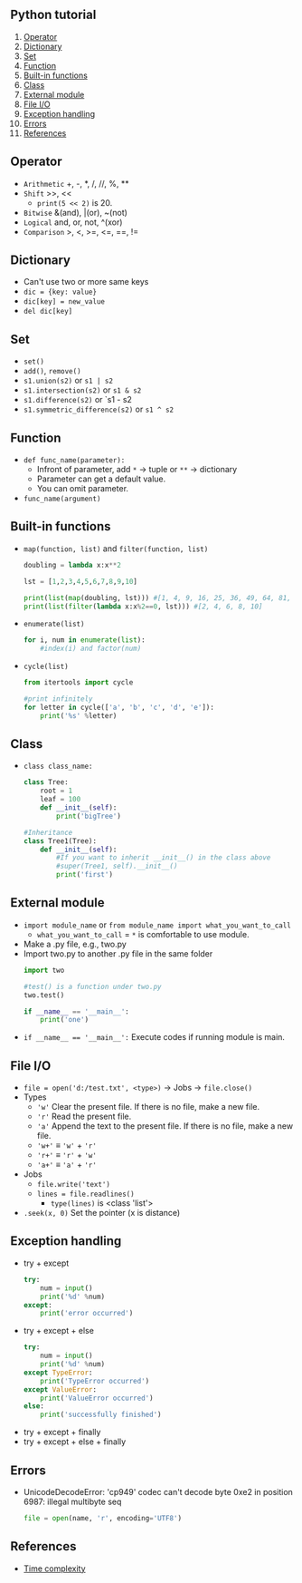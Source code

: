 ## Python tutorial

1. [Operator](https://github.com/tula3and/til/blob/master/Python/Tutorial.md#operator)
2. [Dictionary](https://github.com/tula3and/til/blob/master/Python/Tutorial.md#dictionary)
3. [Set](https://github.com/tula3and/til/blob/master/Python/Tutorial.md#set)
4. [Function](https://github.com/tula3and/til/blob/master/Python/Tutorial.md#function)
5. [Built-in functions](https://github.com/tula3and/til/blob/master/Python/Tutorial.md#built-in-functions)
6. [Class](https://github.com/tula3and/til/blob/master/Python/Tutorial.md#class)
7. [External module](https://github.com/tula3and/til/blob/master/Python/Tutorial.md#external-module)
8. [File I/O](https://github.com/tula3and/til/blob/master/Python/Tutorial.md#file-io)
9. [Exception handling](https://github.com/tula3and/til/blob/master/Python/Tutorial.md#exception-handling)
10. [Errors](https://github.com/tula3and/til/blob/master/Python/Tutorial.md#errors)
11. [References](https://github.com/tula3and/til/blob/master/Python/Tutorial.md#references)

## Operator

- `Arithmetic` +, -, *, /, //, %, **
- `Shift` >>, <<
  - `print(5 << 2)` is 20.
- `Bitwise` &(and), |(or), ~(not)
- `Logical` and, or, not, ^(xor)
- `Comparison` >, <, >=, <=, ==, !=

## Dictionary

- Can't use two or more same keys
- `dic = {key: value}`
- `dic[key] = new_value`
- `del dic[key]`

## Set

- `set()`
- `add()`, `remove()`
- `s1.union(s2)` or `s1 | s2`
- `s1.intersection(s2)` or `s1 & s2`
- `s1.difference(s2)` or `s1 - s2
- `s1.symmetric_difference(s2)` or `s1 ^ s2`

## Function

- `def func_name(parameter):`
  - Infront of parameter, add `*` → tuple or `**` → dictionary
  - Parameter can get a default value.
  - You can omit parameter.
- `func_name(argument)`

## Built-in functions

- `map(function, list)` and `filter(function, list)`
  ```python
  doubling = lambda x:x**2

  lst = [1,2,3,4,5,6,7,8,9,10]

  print(list(map(doubling, lst))) #[1, 4, 9, 16, 25, 36, 49, 64, 81, 100]
  print(list(filter(lambda x:x%2==0, lst))) #[2, 4, 6, 8, 10]
  ```
- `enumerate(list)`
  ```python
  for i, num in enumerate(list):
      #index(i) and factor(num)
  ```
- `cycle(list)`
  ```python
  from itertools import cycle

  #print infinitely
  for letter in cycle(['a', 'b', 'c', 'd', 'e']):
      print('%s' %letter)
  ```

## Class

- `class class_name:`
  ```python
  class Tree:
      root = 1
      leaf = 100
      def __init__(self):
          print('bigTree')

  #Inheritance
  class Tree1(Tree):
      def __init__(self):
          #If you want to inherit __init__() in the class above
          #super(Tree1, self).__init__()
          print('first')
  ```

## External module

- `import module_name` or `from module_name import what_you_want_to_call`
  - `what_you_want_to_call` = `*` is comfortable to use module.
- Make a .py file, e.g., two.py
- Import two.py to another .py file in the same folder
  ```python
  import two

  #test() is a function under two.py
  two.test()

  if __name__ == '__main__':
      print('one')
  ```
- `if __name__ == '__main__':` Execute codes if running module is main.

## File I/O

- `file = open('d:/test.txt', <type>)` → Jobs → `file.close()`
- Types
  - `'w'` Clear the present file. If there is no file, make a new file.
  - `'r'` Read the present file.
  - `'a'` Append the text to the present file. If there is no file, make a new file.
  - `'w+'` ≡ `'w'` + `'r'`
  - `'r+'` ≡ `'r'` + `'w'`
  - `'a+'` ≡ `'a'` + `'r'`
- Jobs
  - `file.write('text')`
  - `lines = file.readlines()`
    - `type(lines)` is <class 'list'>
- `.seek(x, 0)` Set the pointer (x is distance)

## Exception handling

- try + except
  ```python
  try:
      num = input()
      print('%d' %num)
  except:
      print('error occurred')
  ```
- try + except + else
  ```python
  try:
      num = input()
      print('%d' %num)
  except TypeError:
      print('TypeError occurred')
  except ValueError:
      print('ValueError occurred')
  else:
      print('successfully finished')
  ```
- try + except + finally
- try + except + else + finally

## Errors

- UnicodeDecodeError: 'cp949' codec can't decode byte 0xe2 in position 6987: illegal multibyte seq
  ```python
  file = open(name, 'r', encoding='UTF8')
  ```
  
## References

- [Time complexity](https://www.ics.uci.edu/~pattis/ICS-33/lectures/complexitypython.txt)
